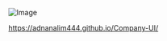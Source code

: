 ![Image](https://github.com/user-attachments/assets/511b284d-794f-47fa-8cf1-2e7b47bde56d) 

https://adnanalim444.github.io/Company-UI/ 
